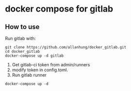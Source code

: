 # docker compose for gitlab

## How to use

Run gitlab with:

``` shell
git clone https://github.com/allanhung/docker_gitlab.git
cd docker_gitlab
docker-compose up -d gitlab
```

1. Get gitlab-ci token from admin/runners
2. modify token in config.toml.
3. Run gitlab runner

``` shell
docker-compose up -d
```
